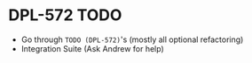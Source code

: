 # DPL-572 TODO

- Go through `TODO (DPL-572)`'s (mostly all optional refactoring)
- Integration Suite (Ask Andrew for help)
